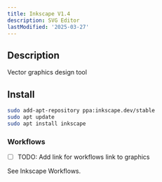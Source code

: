 ```yaml
---
title: Inkscape V1.4
description: SVG Editor
lastModified: '2025-03-27'
---
```


## Description

Vector graphics design tool

## Install

```bash
sudo add-apt-repository ppa:inkscape.dev/stable
sudo apt update
sudo apt install inkscape
```

### Workflows

- [ ] TODO: Add link for workflows link to graphics


See Inkscape Workflows. 
